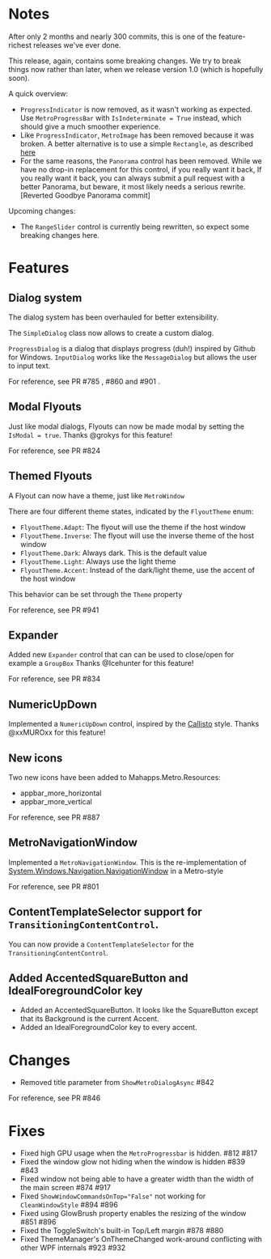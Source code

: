 # Notes

After only 2 months and nearly 300 commits, this is one of the feature-richest releases we've ever done.

This release, again, contains some breaking changes. 
We try to break things now rather than later, when we release version 1.0 (which is hopefully soon).

A quick overview:

- `ProgressIndicator` is now removed, as it wasn't working as expected. 
   Use `MetroProgressBar` with `IsIndeterminate = True` instead, which should give a much smoother experience.
- Like `ProgressIndicator`, `MetroImage` has been removed because it was broken. 
  A better alternative is to use a simple `Rectangle`, as described [here](http://mahapps.com/MahApps.Metro/guides/icons-and-resources.html)
- For the same reasons, the `Panorama` control has been removed. 
  While we have no drop-in replacement for this control, if you really want it back, 
  If you really want it back, you can always submit a pull request with a better Panorama, but beware, it most likely needs a serious rewrite.
  [Reverted Goodbye Panorama commit]
  
Upcoming changes:

- The `RangeSlider` control is currently being rewritten, so expect some breaking changes here.

# Features

## Dialog system

The dialog system has been overhauled for better extensibility.

The `SimpleDialog` class now allows to create a custom dialog.

`ProgressDialog` is a dialog that displays progress (duh!) inspired by Github for Windows.
`InputDialog` works like the `MessageDialog` but allows the user to input text.

For reference, see PR #785 , #860 and #901 .

## Modal Flyouts

Just like modal dialogs, Flyouts can now be made modal by setting the `IsModal = true`.
Thanks @grokys for this feature!

For reference, see PR #824

## Themed Flyouts

A Flyout can now have a theme, just like `MetroWindow`

There are four different theme states, indicated by the `FlyoutTheme` enum:

- `FlyoutTheme.Adapt`: The flyout will use the theme if the host window
- `FlyoutTheme.Inverse`: The flyout will use the inverse theme of the host window
- `FlyoutTheme.Dark`: Always dark. This is the default value
- `FlyoutTheme.Light`: Always use the light theme
- `FlyoutTheme.Accent`: Instead of the dark/light theme, use the accent of the host window

This behavior can be set through the `Theme` property

For reference, see PR #941

## Expander

Added new `Expander` control that can can be used to close/open for example a `GroupBox`
Thanks @Icehunter for this feature!

For reference, see PR #834

## NumericUpDown

Implemented a `NumericUpDown` control, inspired by the [Callisto](https://github.com/timheuer/callisto/wiki/NumericUpDown) style.
Thanks @xxMUROxx for this feature!

## New icons

Two new icons have been added to Mahapps.Metro.Resources:
- appbar_more_horizontal
- appbar_more_vertical

For reference, see PR #887

## MetroNavigationWindow

Implemented a `MetroNavigationWindow`. This is the re-implementation of [System.Windows.Navigation.NavigationWindow](http://msdn.microsoft.com/en-us/library/System.Windows.Navigation.NavigationWindow.aspx) in a Metro-style

For reference, see PR #801

## ContentTemplateSelector support for `TransitioningContentControl`.
You can now provide a `ContentTemplateSelector` for the `TransitioningContentControl`.

## Added AccentedSquareButton and IdealForegroundColor key
- Added an AccentedSquareButton. It looks like the SquareButton except that its Background is the current Accent.
- Added an IdealForegroundColor key to every accent.

# Changes

- Removed title parameter from `ShowMetroDialogAsync`
#842

For reference, see PR #846
# Fixes

- Fixed high GPU usage when the `MetroProgressbar` is hidden. #812 #817
- Fixed the window glow not hiding when the window is hidden #839 #843
- Fixed window not being able to have a greater width than the width of the main screen #874 #917
- Fixed `ShowWindowCommandsOnTop="False"` not working for `CleanWindowStyle` #894 #896
- Fixed using GlowBrush property enables the resizing of the window #851 #896
- Fixed the ToggleSwitch's built-in Top/Left margin #878 #880
- Fixed ThemeManager's OnThemeChanged work-around conflicting with other WPF internals #923 #932
